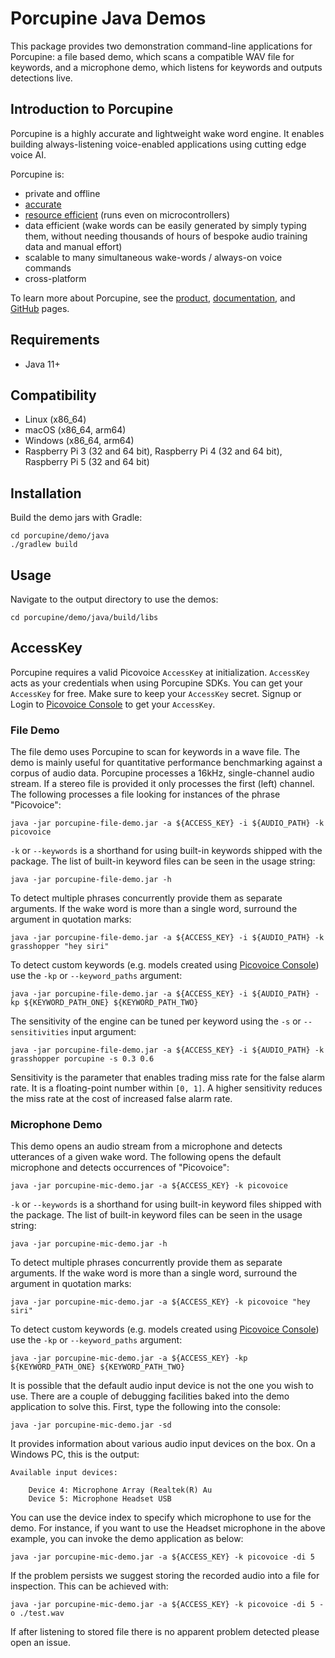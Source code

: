 # Porcupine Java Demos

This package provides two demonstration command-line applications for Porcupine: a file based demo, which scans a compatible WAV file for keywords, and a microphone demo, which listens for keywords and outputs detections live.

## Introduction to Porcupine

Porcupine is a highly accurate and lightweight wake word engine. It enables building always-listening voice-enabled applications using cutting edge voice AI.

Porcupine is:

- private and offline
- [accurate](https://github.com/Picovoice/wake-word-benchmark)
- [resource efficient](https://www.youtube.com/watch?v=T0tAnh8tUQg) (runs even on microcontrollers)
- data efficient (wake words can be easily generated by simply typing them, without needing thousands of hours of bespoke audio training data and manual effort)
- scalable to many simultaneous wake-words / always-on voice commands
- cross-platform

To learn more about Porcupine, see the [product](https://picovoice.ai/products/porcupine/), [documentation](https://picovoice.ai/docs/), and [GitHub](https://github.com/Picovoice/porcupine/) pages.

## Requirements

- Java 11+

## Compatibility

- Linux (x86_64)
- macOS (x86_64, arm64)
- Windows (x86_64, arm64)
- Raspberry Pi 3 (32 and 64 bit), Raspberry Pi 4 (32 and 64 bit), Raspberry Pi 5 (32 and 64 bit)

## Installation

Build the demo jars with Gradle:
```console
cd porcupine/demo/java
./gradlew build
```

## Usage

Navigate to the output directory to use the demos:

```console
cd porcupine/demo/java/build/libs
```

## AccessKey

Porcupine requires a valid Picovoice `AccessKey` at initialization. `AccessKey` acts as your credentials when using Porcupine SDKs.
You can get your `AccessKey` for free. Make sure to keep your `AccessKey` secret.
Signup or Login to [Picovoice Console](https://console.picovoice.ai/) to get your `AccessKey`.

### File Demo

The file demo uses Porcupine to scan for keywords in a wave file. The demo is mainly useful for quantitative performance benchmarking against a corpus of audio data. 
Porcupine processes a 16kHz, single-channel audio stream. If a stereo file is provided it only processes the first (left) channel. 
The following processes a file looking for instances of the phrase "Picovoice":

```console
java -jar porcupine-file-demo.jar -a ${ACCESS_KEY} -i ${AUDIO_PATH} -k picovoice
```

`-k` or `--keywords` is a shorthand for using built-in keywords shipped with the package. The list of built-in keyword files
can be seen in the usage string:

```console
java -jar porcupine-file-demo.jar -h
```

To detect multiple phrases concurrently provide them as separate arguments. If the wake word is more than a single word, surround the argument in quotation marks:

```console
java -jar porcupine-file-demo.jar -a ${ACCESS_KEY} -i ${AUDIO_PATH} -k grasshopper "hey siri"
```

To detect custom keywords (e.g. models created using [Picovoice Console](https://console.picovoice.ai/))
use the `-kp` or `--keyword_paths` argument:

```console
java -jar porcupine-file-demo.jar -a ${ACCESS_KEY} -i ${AUDIO_PATH} -kp ${KEYWORD_PATH_ONE} ${KEYWORD_PATH_TWO}
```

The sensitivity of the engine can be tuned per keyword using the `-s` or `--sensitivities` input argument:

```console
java -jar porcupine-file-demo.jar -a ${ACCESS_KEY} -i ${AUDIO_PATH} -k grasshopper porcupine -s 0.3 0.6
```

Sensitivity is the parameter that enables trading miss rate for the false alarm rate. It is a floating-point number within
`[0, 1]`. A higher sensitivity reduces the miss rate at the cost of increased false alarm rate.

### Microphone Demo

This demo opens an audio stream from a microphone and detects utterances of a given wake word. The following opens the default
microphone and detects occurrences of "Picovoice":

```console
java -jar porcupine-mic-demo.jar -a ${ACCESS_KEY} -k picovoice
```

`-k` or `--keywords` is a shorthand for using built-in keyword files shipped with the package. The list of built-in keyword files
can be seen in the usage string:

```console
java -jar porcupine-mic-demo.jar -h
```

To detect multiple phrases concurrently provide them as separate arguments. If the wake word is more than a single word, surround the argument in quotation marks: 

```console
java -jar porcupine-mic-demo.jar -a ${ACCESS_KEY} -k picovoice "hey siri"
```

To detect custom keywords (e.g. models created using [Picovoice Console](https://console.picovoice.ai/))
use the `-kp` or `--keyword_paths` argument:

```console
java -jar porcupine-mic-demo.jar -a ${ACCESS_KEY} -kp ${KEYWORD_PATH_ONE} ${KEYWORD_PATH_TWO}
```

It is possible that the default audio input device is not the one you wish to use. There are a couple
of debugging facilities baked into the demo application to solve this. First, type the following into the console:

```console
java -jar porcupine-mic-demo.jar -sd
```

It provides information about various audio input devices on the box. On a Windows PC, this is the output:

```
Available input devices:

    Device 4: Microphone Array (Realtek(R) Au
    Device 5: Microphone Headset USB
``` 

You can use the device index to specify which microphone to use for the demo. For instance, if you want to use the Headset 
microphone in the above example, you can invoke the demo application as below:

```console
java -jar porcupine-mic-demo.jar -a ${ACCESS_KEY} -k picovoice -di 5
```

If the problem persists we suggest storing the recorded audio into a file for inspection. This can be achieved with:

```console
java -jar porcupine-mic-demo.jar -a ${ACCESS_KEY} -k picovoice -di 5 -o ./test.wav
```

If after listening to stored file there is no apparent problem detected please open an issue.
